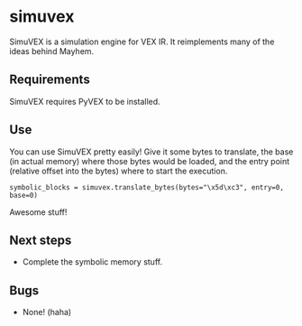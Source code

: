 # simuvex

SimuVEX is a simulation engine for VEX IR. It reimplements many of the ideas behind Mayhem.

## Requirements

SimuVEX requires PyVEX to be installed.

## Use

You can use SimuVEX pretty easily! Give it some bytes to translate, the base (in actual memory) where those bytes would be loaded, and the entry point (relative offset into the bytes) where to start the execution.

	symbolic_blocks = simuvex.translate_bytes(bytes="\x5d\xc3", entry=0, base=0)

Awesome stuff!

## Next steps

- Complete the symbolic memory stuff.

## Bugs

- None! (haha)
